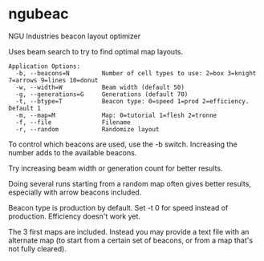 # ngubeac
NGU Industries beacon layout optimizer

Uses beam search to try to find optimal map layouts.

```
Application Options:
  -b, --beacons=N         Number of cell types to use: 2=box 3=knight 7=arrows 9=lines 10=donut
  -w, --width=W           Beam width (default 50)
  -g, --generations=G     Generations (default 70)
  -t, --btype=T           Beacon type: 0=speed 1=prod 2=efficiency. Default 1
  -m, --map=M             Map: 0=tutorial 1=flesh 2=tronne
  -f, --file              Filename
  -r, --random            Randomize layout
```

To control which beacons are used, use the -b switch. Increasing the number adds to the available beacons.

Try increasing beam width or generation count for better results.

Doing several runs starting from a random map often gives better results, especially with arrow beacons included.

Beacon type is production by default. Set -t 0 for speed instead of production. Efficiency doesn't work yet.

The 3 first maps are included. Instead you may provide a text file with an alternate map (to start from a certain set of beacons, or from a map that's not fully cleared).
